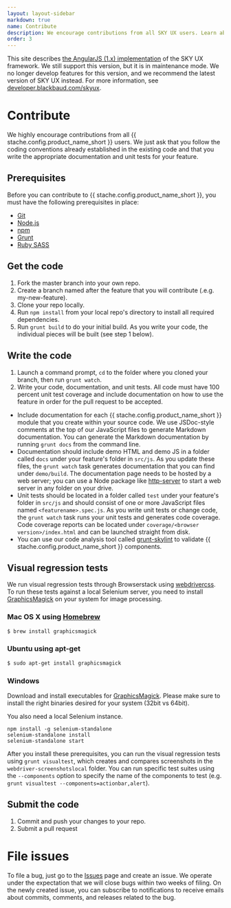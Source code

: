 ```yaml
---
layout: layout-sidebar
markdown: true
name: Contribute
description: We encourage contributions from all SKY UX users. Learn about our coding conventions.
order: 3
---
```


<bb-alert bb-alert-type="warning">This site describes <a href="https://angularjs.org/">the AngularJS (1.x) implementation</a> of the SKY UX framework. We still support this version, but it is in maintenance mode. We no longer develop features for this version, and we recommend the latest version of SKY UX instead. For more information, see <a href="https://developer.blackbaud.com/skyux">developer.blackbaud.com/skyux</a>.</bb-alert>

# Contribute

We highly encourage contributions from all {{ stache.config.product_name_short }} users. We just ask that you follow the coding conventions already established in the existing code and that you write the appropriate documentation and unit tests for your feature.

## Prerequisites

Before you can contribute to {{ stache.config.product_name_short }}, you must have the following prerequisites in place:

- [Git](https://git-scm.com/)
- [Node.js](https://nodejs.org/en/)
- [npm](https://www.npmjs.com/package/blackbaud-skyux)
- [Grunt](http://gruntjs.com/getting-started)
- [Ruby SASS](http://sass-lang.com/install)


## Get the code

1. Fork the master branch into your own repo.
2. Create a branch named after the feature that you will contribute (.e.g. my-new-feature).
3. Clone your repo locally.
4. Run `npm install` from your local repo's directory to install all required dependencies.
5. Run `grunt build` to do your initial build. As you write your code, the individual pieces will be built (see step 1 below).

## Write the code

1. Launch a command prompt, `cd` to the folder where you cloned your branch, then run `grunt watch`.  
2. Write your code, documentation, and unit tests. All code must have 100 percent unit test coverage and include documentation on how to use the feature in order for the pull request to be accepted.  

  - Include documentation for each {{ stache.config.product_name_short }} module that you create within your source code. We use JSDoc-style comments at the top of our JavaScript files to generate Markdown documentation. You can generate the Markdown documentation by running `grunt docs` from the command line.
  - Documentation should include demo HTML and demo JS in a folder called `docs` under your feature's folder in `src/js`. As you update these files, the `grunt watch` task generates documentation that you can find under `demo/build`. The documentation page needs to be hosted by a web server; you can use a Node package like [http-server](https://github.com/indexzero/http-server) to start a web server in any folder on your drive.
  - Unit tests should be located in a folder called `test` under your feature's folder in `src/js` and should consist of one or more JavaScript files named `<featurename>.spec.js`. As you write unit tests or change code, the `grunt watch` task runs your unit tests and generates code coverage. Code coverage reports can be located under `coverage/<browser version>/index.html` and can be launched straight from disk.
  - You can use our code analysis tool called [grunt-skylint](https://github.com/blackbaud/grunt-skylint) to validate {{ stache.config.product_name_short }} components.


## Visual regression tests

We run visual regression tests through Browserstack using [webdrivercss](https://github.com/webdriverio/webdrivercss). To run these tests against a local Selenium server, you need to install [GraphicsMagick](http://www.graphicsmagick.org/) on your system for image processing.

### Mac OS X using [Homebrew](http://mxcl.github.io/homebrew/)
```sh
$ brew install graphicsmagick
```

### Ubuntu using apt-get
```sh
$ sudo apt-get install graphicsmagick
```

### Windows

Download and install executables for [GraphicsMagick](http://www.graphicsmagick.org/download.html). Please make sure to install the right binaries desired for your system (32bit vs 64bit).

You also need a local Selenium instance.
```
npm install -g selenium-standalone
selenium-standalone install
selenium-standalone start
```

After you install these prerequisites, you can run the visual regression tests using `grunt visualtest`, which creates and compares screenshots in the `webdriver-screenshotslocal` folder. You can run specific test suites using the `--components` option to specify the name of the components to test (e.g. `grunt visualtest --components=actionbar,alert`).

## Submit the code

1. Commit and push your changes to your repo.
2. Submit a pull request

# File issues

To file a bug, just go to the [Issues](https://github.com/blackbaud/skyux/issues) page and create an issue. We operate under the expectation that we will close bugs within two weeks of filing. On the newly created issue, you can subscribe to notifications to receive emails about commits, comments, and releases related to the bug.
